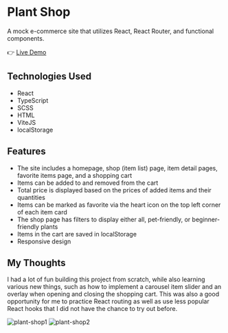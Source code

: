 # Plant Shop

A mock e-commerce site that utilizes React, React Router, and functional components.

:point_right: [Live Demo](https://rimasem.github.io/plant-shop/)

## Technologies Used
- React
- TypeScript
- SCSS
- HTML
- ViteJS
- localStorage

## Features
- The site includes a homepage, shop (item list) page, item detail pages, favorite items page, and a shopping cart
- Items can be added to and removed from the cart
- Total price is displayed based on the prices of added items and their quantities
- Items can be marked as favorite via the heart icon on the top left corner of each item card
- The shop page has filters to display either all, pet-friendly, or beginner-friendly plants
- Items in the cart are saved in localStorage
- Responsive design

## My Thoughts
I had a lot of fun building this project from scratch, while also learning various new things, such as how to implement a carousel item slider 
and an overlay when opening and closing the shopping cart. This was also a good opportunity for me to practice React routing as well as use less 
popular React hooks that I did not have the chance to try out before.


![plant-shop1](https://user-images.githubusercontent.com/98835134/224503145-600198c6-f121-4a02-9856-7a9f56ace9f0.png)
![plant-shop2](https://user-images.githubusercontent.com/98835134/224503147-9c47229e-c478-4e31-9e39-94eff9343d65.png)
